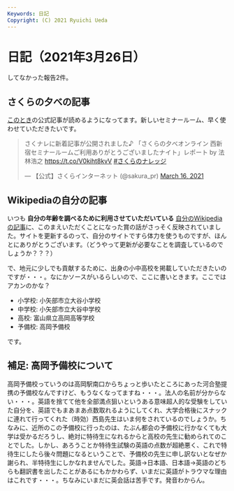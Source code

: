 ```yaml
---
Keywords: 日記
Copyright: (C) 2021 Ryuichi Ueda
---
```


# 日記（2021年3月26日）

してなかった報告2件。

## さくらの夕べの記事

[このとき](/?post=20200226)の公式記事が読めるようになってます。新しいセミナールーム、早く使わせていただきたいです。

<blockquote class="twitter-tweet" data-partner="tweetdeck"><p lang="ja" dir="ltr">さくナレに新着記事が公開されました♪ 「さくらの夕べオンライン 西新宿セミナールームご利用ありがとうございましたナイト」レポート by 法林浩之 <a href="https://t.co/V0kiht8kvV">https://t.co/V0kiht8kvV</a> <a href="https://twitter.com/hashtag/%E3%81%95%E3%81%8F%E3%82%89%E3%81%AE%E3%83%8A%E3%83%AC%E3%83%83%E3%82%B8?src=hash&amp;ref_src=twsrc%5Etfw">#さくらのナレッジ</a></p>&mdash; 【公式】さくらインターネット (@sakura_pr) <a href="https://twitter.com/sakura_pr/status/1371656747321077765?ref_src=twsrc%5Etfw">March 16, 2021</a></blockquote>
<script async src="https://platform.twitter.com/widgets.js" charset="utf-8"></script>


## Wikipediaの自分の記事

いつも **自分の年齢を調べるために利用させていただいている** [自分のWikipediaの記事](https://ja.wikipedia.org/wiki/%E4%B8%8A%E7%94%B0%E9%9A%86%E4%B8%80)に、このまえいただくことになった賞の話がさっそく反映されていました。サイトを更新するのって、自分のサイトですら体力を使うものですが、ほんとにありがとうございます。（どうやって更新が必要なことを調査しているのでしょうか？？？）


で、地元に少しでも貢献するために、出身の小中高校を掲載していただきたいのですが・・・。なにかソースがいるらしいので、ここに書いときます。ここではアカンのかな？

* 小学校: 小矢部市立大谷小学校
* 中学校: 小矢部市立大谷中学校
* 高校: 富山県立高岡高等学校
* 予備校: 高岡予備校

です。

## 補足: 高岡予備校について

高岡予備校っていうのは高岡駅南口からちょっと歩いたところにあった河合塾提携の予備校なんですけど、もうなくなってますね・・・。法人の名前が分からない・・・。英語を捨てて他を全部満点狙いというある意味超人的な受験をしていた自分を、英語でもまあまあ点数取れるようにしてくれ、大学合格後にスナックに連れて行ってくれた（時効）西島先生はいま何をされているのでしょうか。ちなみに、近所のこの予備校に行ったのは、たぶん都会の予備校に行かなくても大学は受かるだろうし、絶対に特待生になれるからと高校の先生に勧められてのことでした。しかし、あろうことか特待生試験の英語の点数が超絶悪く、これで特待生にしたら後々問題になるということで、予備校の先生に申し訳ないとなぜか謝られ、半特待生にしかなれませんでした。英語→日本語、日本語→英語のどちらも翻訳書を出したことがあるにもかかわらず、いまだに英語がトラウマな理由はこれです・・・。ちなみにいまだに英会話は苦手です。発音わからん。
